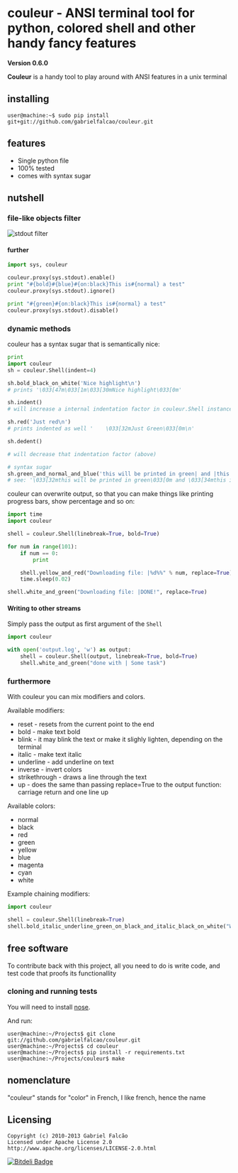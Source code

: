 # couleur - ANSI terminal tool for python, colored shell and other handy fancy features
__Version 0.6.0__

__Couleur__ is a handy tool to play around with ANSI features in a
unix terminal

## installing

    user@machine:~$ sudo pip install git+git://github.com/gabrielfalcao/couleur.git

## features

+ Single python file
+ 100% tested
+ comes with syntax sugar

## nutshell

### file-like objects filter

![stdout filter](http://gnu.gabrielfalcao.com/couleur_filter.png)

#### further

```python
import sys, couleur

couleur.proxy(sys.stdout).enable()
print "#{bold}#{blue}#{on:black}This is#{normal} a test"
couleur.proxy(sys.stdout).ignore()

print "#{green}#{on:black}This is#{normal} a test"
couleur.proxy(sys.stdout).disable()
```

### dynamic methods

couleur has a syntax sugar that is semantically nice:

```python
print
import couleur
sh = couleur.Shell(indent=4)

sh.bold_black_on_white('Nice highlight\n')
# prints '\033[47m\033[1m\033[30mNice highlight\033[0m'

sh.indent()
# will increase a internal indentation factor in couleur.Shell instance

sh.red('Just red\n')
# prints indented as well '    \033[32mJust Green\033[0m\n'

sh.dedent()

# will decrease that indentation factor (above)

# syntax sugar
sh.green_and_normal_and_blue('this will be printed in green| and |this in blue\n')
# see: '\033[32mthis will be printed in green\033[0m and \033[34mthis in blue\033[0m'
```

couleur can overwrite output, so that you can make things like printing progress bars, show percentage and so on:

```python
import time
import couleur

shell = couleur.Shell(linebreak=True, bold=True)

for num in range(101):
    if num == 0:
        print

    shell.yellow_and_red("Downloading file: |%d%%" % num, replace=True)
    time.sleep(0.02)

shell.white_and_green("Downloading file: |DONE!", replace=True)
```

#### Writing to other streams

Simply pass the output as first argument of the `Shell`
```python
import couleur

with open('output.log', 'w') as output:
    shell = couleur.Shell(output, linebreak=True, bold=True)
    shell.white_and_green("done with | Some task")
```


### furthermore

With couleur you can mix modifiers and colors.

Available modifiers:

+ reset - resets from the current point to the end
+ bold - make text bold
+ blink - it may blink the text or make it slighly lighten, depending on the terminal
+ italic - make text italic
+ underline - add underline on text
+ inverse - invert colors
+ strikethrough - draws a line through the text
+ up - does the same than passing replace=True to the output function: carriage return and one line up

Available colors:

+ normal
+ black
+ red
+ green
+ yellow
+ blue
+ magenta
+ cyan
+ white

Example chaining modifiers:

```python
import couleur

shell = couleur.Shell(linebreak=True)
shell.bold_italic_underline_green_on_black_and_italic_black_on_white("WOO| HOO")
```

## free software

To contribute back with this project, all you need to do is write code, and test code that proofs its functionallity

### cloning and running tests

You will need to install [nose](http://somethingaboutorange.com/mrl/projects/nose/0.11.3/ "a pretty way for testing in python").

And run:

```shell
user@machine:~/Projects$ git clone git://github.com/gabrielfalcao/couleur.git
user@machine:~/Projects$ cd couleur
user@machine:~/Projects$ pip install -r requirements.txt
user@machine:~/Projects/couleur$ make
```

## nomenclature

  "couleur" stands for "color" in French, I like french, hence the name

## Licensing

    Copyright (c) 2010-2013 Gabriel Falcão
    Licensed under Apache License 2.0
    http://www.apache.org/licenses/LICENSE-2.0.html


[![Bitdeli Badge](https://d2weczhvl823v0.cloudfront.net/gabrielfalcao/couleur/trend.png)](https://bitdeli.com/free "Bitdeli Badge")
